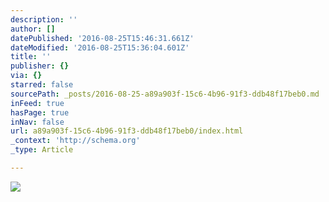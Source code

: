 ```yaml
---
description: ''
author: []
datePublished: '2016-08-25T15:46:31.661Z'
dateModified: '2016-08-25T15:36:04.601Z'
title: ''
publisher: {}
via: {}
starred: false
sourcePath: _posts/2016-08-25-a89a903f-15c6-4b96-91f3-ddb48f17beb0.md
inFeed: true
hasPage: true
inNav: false
url: a89a903f-15c6-4b96-91f3-ddb48f17beb0/index.html
_context: 'http://schema.org'
_type: Article

---
```

![](https://the-grid-user-content.s3-us-west-2.amazonaws.com/13a3c704-663b-4420-8e79-ac2d5ab53641.jpg)